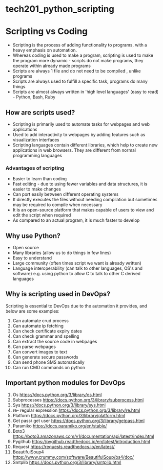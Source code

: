 # tech201_python_scripting
# Scripting vs Coding
* Scripting is the process of adding functionality to programs, with a heavy emphasis on automation.
* Whereas coding is used to make a program, scripting is used to make the program more dynamic - scripts do not make programs, they operate within already made programs
* Scripts are always 1 file and do not need to be compiled , unlike programs
* Scripts are always used to fulfill a specific task, programs do many things
* Scripts are almost always written in 'high level languages' (easy to read) - Python, Bash,  Ruby

## How are scripts used?
* Scripting is primarily used to automate tasks for webpages and web applications
* Used to add interactivity to webpages by adding features such as visualization interfaces 
* Scripting languages contain different libraries, which help to create new applications in web browsers. They are different from normal programming languages

### Advantages of scripting
* Easier to learn than coding
* Fast editing - due to using fewer variables and data structures, it is easier to make changes
* Can port easily between different operating systems
* It directly executes the files without needing compilation but sometimes may be required to compile when necessary
* It is an open-source platform that makes capable of users to view and edit the script when required
* As compared to an actual program, it is much faster to develop

## Why use Python?
* Open source
* Many libraries (allow us to do things in few lines)
* Easy to understand
* Large community (often times script we want is already written)
* Language interoperability (can talk to other languages, OS's and software) e.g. using python to allow C to talk to other C derived languages

## Why is scripting used in DevOps?
Scripting is essential to DevOps due to the automation it provides, and below are some examples:
1) Can automate crud process
2) Can automate ip fetching
3) Can check certificate expiry dates
4) Can check grammar and spelling
5) Can extract the source code in webpages
6) Can parse webpages
7) Can convert images to text
8) Can generate secure passwords
9) Can send phone SMS automatically
10) Can run CMD commands on python

## Important python modules for DevOps
1) Os https://docs.python.org/3/library/os.html
2) Subprocesses https://docs.python.org/3/library/subprocess.html
3) Sys https://docs.python.org/3/library/sys.html
4) re- regular expression https://docs.python.org/3/library/re.html
5) Platform https://docs.python.org/3/library/platform.html
6) Get pass/ get user https://docs.python.org/3/library/getpass.html
7) Paramiko https://docs.paramiko.org/en/stable/
8) Boto3 https://boto3.amazonaws.com/v1/documentation/api/latest/index.html
9) Pygithub https://pygithub.readthedocs.io/en/latest/introduction.html
10) Request https://requests.readthedocs.io/en/latest/
11) BeautifulSoup4 https://www.crummy.com/software/BeautifulSoup/bs4/doc/
12) Smtplib https://docs.python.org/3/library/smtplib.html
